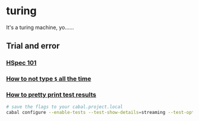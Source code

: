 # turing
It's a turing machine, yo......

## Trial and error

### [HSpec 101](https://hspec.github.io/)

### [How to not type `$` all the time](https://typeclasses.com/ghc/block-arguments)


### [How to pretty print test results](https://github.com/hspec/hspec/issues/184#issuecomment-787036570)
```sh
# save the flags to your cabal.project.local
cabal configure --enable-tests --test-show-details=streaming --test-option=--color
```
